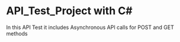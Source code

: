 # API_Test_Project with C#
In this API Test it includes Asynchronous API calls for POST and GET methods
